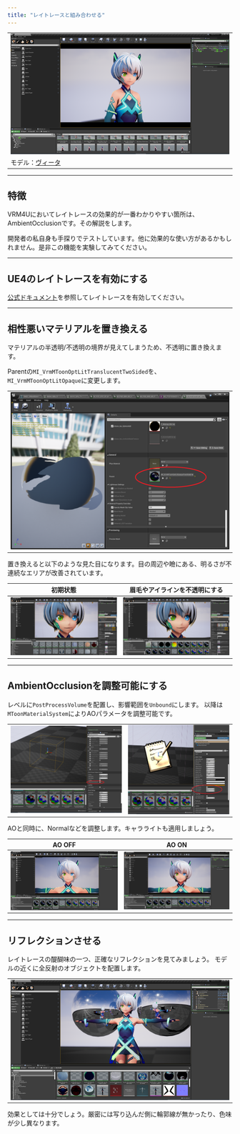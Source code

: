 ```yaml
---
title: "レイトレースと組み合わせる"
---
```


||
|-|
|[![](./assets/images/small/02b_top.png)](../assets/images/02b_top.png)|
|モデル：[ヴィータ](https://hub.vroid.com/characters/6193066630030526355/models/3525604181073039892)|

----
## 特徴

VRM4Uにおいてレイトレースの効果的が一番わかりやすい箇所は、AmbientOcclusionです。その解説をします。

開発者の私自身も手探りでテストしています。他に効果的な使い方があるかもしれません。是非この機能を実験してみてください。

----
## UE4のレイトレースを有効にする

[公式ドキュメント](https://docs.unrealengine.com/ja/Engine/Rendering/RayTracing/index.html)を参照してレイトレースを有効してください。

----
## 相性悪いマテリアルを置き換える

マテリアルの半透明/不透明の境界が見えてしまうため、不透明に置き換えます。

Parentの`MI_VrmMToonOptLitTranslucentTwoSided`を、`MI_VrmMToonOptLitOpaque`に変更します。

||
|-|
|[![](./assets/images/small/02b_mat.png)](../assets/images/02b_mat.png)|

置き換えると以下のような見た目になります。目の周辺や瞼にある、明るさが不連続なエリアが改善されています。

|初期状態|眉毛やアイラインを不透明にする|
|-|-|
|[![](./assets/images/small/02b_face1.png)](../assets/images/02b_face1.png)|[![](./assets/images/small/02b_face2.png)](../assets/images/02b_face2.png)|


----
## AmbientOcclusionを調整可能にする

レベルに`PostProcessVolume`を配置し、影響範囲を`Unbound`にします。
以降は`MToonMaterialSystem`によりAOパラメータを調整可能です。

|||
|-|-|
|[![](./assets/images/small/02b_aos2.png)](../assets/images/02b_aos2.png)|[![](./assets/images/small/02b_aos.png)](../assets/images/02b_aos.png)|

AOと同時に、Normalなどを調整します。キャラライトも適用しましょう。

|AO OFF|AO ON|
|-|-|
|[![](./assets/images/small/02b_aooff.png)](../assets/images/02b_aooff.png)|[![](./assets/images/small/02b_aoon.png)](../assets/images/02b_aoon.png)|

----
## リフレクションさせる

レイトレースの醍醐味の一つ、正確なリフレクションを見てみましょう。
モデルの近くに全反射のオブジェクトを配置します。

||
|-|
|[![](./assets/images/small/02b_ref.png)](../assets/images/02b_ref.png)|

効果としては十分でしょう。厳密には写り込んだ側に輪郭線が無かったり、色味が少し異なります。

